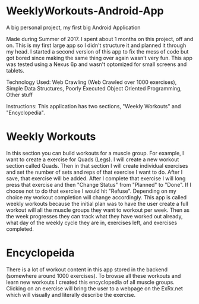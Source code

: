 # WeeklyWorkouts-Android-App
A big personal project, my first big Android Application

Made during Summer of 2017. I spent about 1 months on this project, off and on. This is my first large app so I didn't structure it and planned it through my head. I started a second version of this app to fix the mess of code but got bored since making the same thing over again wasn't very fun. This app was tested using a Nexus 6p and wasn't optomized for small screens and tablets.

Technology Used:
Web Crawling (Web Crawled over 1000 exercises),
Simple Data Structures,
Poorly Executed Object Oriented Programming,
Other stuff

Instructions:
This application has two sections, "Weekly Workouts" and "Encyclopedia".

# Weekly Workouts
In this section you can build workouts for a muscle group. For example, I want to create a exercise for Quads (Legs). I will create a new workout section called Quads. Then in that section I will create individual exercises and set the number of sets and reps of that exercise I want to do. After I save, that exercise will be added.
After I complete that exercise I will long press that exercise and then "Change Status" from "Planned" to "Done". If I choose not to do that exercise I would hit "Refuse". Depending on my choice my workout completion will change accordingly.
This app is called weekly workouts because the initial plan was to have the user create a full workout will all the muscle groups they want to workout per week. Then as the week progresses they can track what they have worked out already, what day of the weekly cycle they are in, exercises left, and exercises completed.

# Encyclopeida
There is a lot of workout content in this app stored in the backend (somewhere around 1000 exercises). To browse all these workouts and learn new workouts I created this encyclopedia of all muscle groups. Clicking on an exercise will bring the user to a webpage on the ExRx.net which will visually and literally describe the exercise.
